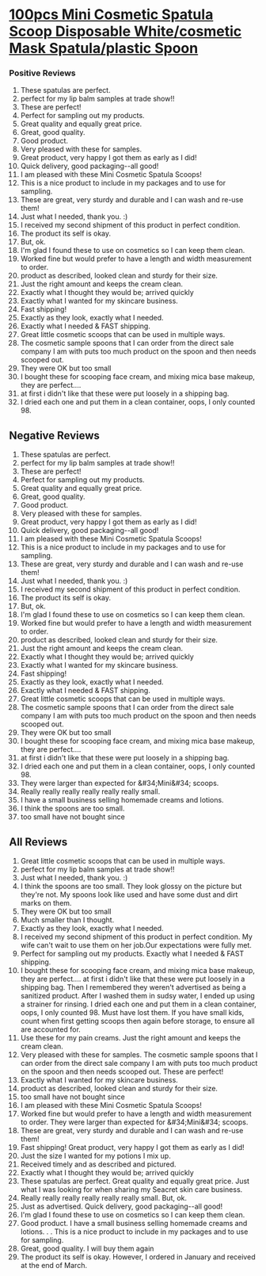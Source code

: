 # [100pcs Mini Cosmetic Spatula Scoop Disposable White/cosmetic Mask Spatula/plastic Spoon](https://products.checkmycream.com/products/100pcs-Mini-Cosmetic-Spatula-Scoop-Disposable-Whitecosmetic-Mask-Spatulaplastic-Spoon.html)

### Positive Reviews

<ol>
      <li>These spatulas are perfect.  </li>
      <li>perfect for my lip balm samples at trade show!!</li>
      <li>These are perfect!</li>
      <li>Perfect for sampling out my products.</li>
      <li>Great quality and equally great price.  </li>
      <li>Great, good quality.</li>
      <li>Good product.  </li>
      <li>Very pleased with these for samples.  </li>
      <li>Great product, very happy I got them as early as I did!</li>
      <li>Quick delivery, good packaging--all good!</li>
      <li>I am pleased with these Mini Cosmetic Spatula Scoops!</li>
      <li>This is a nice product to include in my packages and to use for sampling.</li>
      <li>These are great, very sturdy and durable and I can wash and re-use them!</li>
      <li>Just what I needed, thank you. :)</li>
      <li>I received my second shipment of this product in perfect condition.</li>
      <li>The product its self is okay.</li>
      <li>But, ok.</li>
      <li>I&#x27;m glad I found these to use on cosmetics so I can keep them clean.</li>
      <li>Worked fine but would prefer to have a length and width measurement to order.</li>
      <li>product as described, looked clean and sturdy for their size.</li>
      <li>Just the right amount and keeps the cream clean.</li>
      <li>Exactly what I thought they would be; arrived quickly</li>
      <li>Exactly what I wanted for my skincare business.</li>
      <li>Fast shipping!</li>
      <li>Exactly as they look, exactly what I needed.</li>
      <li>Exactly what I needed &amp; FAST shipping.</li>
      <li>Great little cosmetic scoops that can be used in multiple ways.</li>
      <li>The cosmetic sample spoons that I can order from the direct sale company I am with puts too much product on the spoon and then needs scooped out.  </li>
      <li>They were OK but too small</li>
      <li>I bought these for scooping face cream, and mixing mica base makeup, they are perfect....  </li>
      <li>at first i didn&#x27;t like that these were put loosely in a shipping bag.</li>
      <li>I dried each one and put them in a clean container, oops, I only counted 98.</li>
</ol>


<h2>Negative Reviews</h2>
<ol>
<li> These spatulas are perfect.  </li>
<li> perfect for my lip balm samples at trade show!!</li>
<li> These are perfect!</li>
<li> Perfect for sampling out my products.</li>
<li> Great quality and equally great price.  </li>
<li> Great, good quality.</li>
<li> Good product.  </li>
<li> Very pleased with these for samples.  </li>
<li> Great product, very happy I got them as early as I did!</li>
<li> Quick delivery, good packaging--all good!</li>
<li> I am pleased with these Mini Cosmetic Spatula Scoops!</li>
<li> This is a nice product to include in my packages and to use for sampling.</li>
<li> These are great, very sturdy and durable and I can wash and re-use them!</li>
<li> Just what I needed, thank you. :)</li>
<li> I received my second shipment of this product in perfect condition.</li>
<li> The product its self is okay.</li>
<li> But, ok.</li>
<li> I&#x27;m glad I found these to use on cosmetics so I can keep them clean.</li>
<li> Worked fine but would prefer to have a length and width measurement to order.</li>
<li> product as described, looked clean and sturdy for their size.</li>
<li> Just the right amount and keeps the cream clean.</li>
<li> Exactly what I thought they would be; arrived quickly</li>
<li> Exactly what I wanted for my skincare business.</li>
<li> Fast shipping!</li>
<li> Exactly as they look, exactly what I needed.</li>
<li> Exactly what I needed &amp; FAST shipping.</li>
<li> Great little cosmetic scoops that can be used in multiple ways.</li>
<li> The cosmetic sample spoons that I can order from the direct sale company I am with puts too much product on the spoon and then needs scooped out.  </li>
<li> They were OK but too small</li>
<li> I bought these for scooping face cream, and mixing mica base makeup, they are perfect....  </li>
<li> at first i didn&#x27;t like that these were put loosely in a shipping bag.</li>
<li> I dried each one and put them in a clean container, oops, I only counted 98.</li>
<li> They were larger than expected for &amp;#34;Mini&amp;#34; scoops.</li>
<li> Really really really really really really small.</li>
<li> I have a small business selling homemade creams and lotions.</li>
<li> I think the spoons are too small.</li>
<li> too small have not bought since</li>
</ol>

<h2>All Reviews</h2>

<ol>
    <li> Great little cosmetic scoops that can be used in multiple ways.</li>
    <li> perfect for my lip balm samples at trade show!!</li>
    <li> Just what I needed, thank you. :)</li>
    <li> I think the spoons are too small. They look glossy on the picture but they&#x27;re not. My spoons look like used and have some dust and dirt marks on them.</li>
    <li> They were OK but too small</li>
    <li> Much smaller than I thought.</li>
    <li> Exactly as they look, exactly what I needed.</li>
    <li> I received my second shipment of this product in perfect condition. My wife can&#x27;t wait to use them on her job.Our expectations were fully met.</li>
    <li> Perfect for sampling out my products. Exactly what I needed &amp; FAST shipping.</li>
    <li> I bought these for scooping face cream, and mixing mica base makeup, they are perfect....  at first i didn&#x27;t like that these were put loosely in a shipping bag. Then I remembered they weren&#x27;t advertised as being a sanitized product. After I washed them in sudsy water, I ended up using a strainer for rinsing. I dried each one and put them in a clean container, oops, I only counted 98. Must have lost them. If you have small kids, count when first getting scoops then again before storage, to ensure all are accounted for.</li>
    <li> Use these for my pain creams. Just the right amount and keeps the cream clean.</li>
    <li> Very pleased with these for samples.  The cosmetic sample spoons that I can order from the direct sale company I am with puts too much product on the spoon and then needs scooped out.  These are perfect!</li>
    <li> Exactly what I wanted for my skincare business.</li>
    <li> product as described, looked clean and sturdy for their size.</li>
    <li> too small have not bought since</li>
    <li> I am pleased with these Mini Cosmetic Spatula Scoops!</li>
    <li> Worked fine but would prefer to have a length and width measurement to order. They were larger than expected for &amp;#34;Mini&amp;#34; scoops.</li>
    <li> These are great, very sturdy and durable and I can wash and re-use them!</li>
    <li> Fast shipping! Great product, very happy I got them as early as I did!</li>
    <li> Just the size I wanted for my potions I mix up.</li>
    <li> Received timely and as described and pictured.</li>
    <li> Exactly what I thought they would be; arrived quickly</li>
    <li> These spatulas are perfect.  Great quality and equally great price.  Just what I was looking for when sharing my Seacret skin care business.</li>
    <li> Really really really really really really small. But, ok.</li>
    <li> Just as advertised.  Quick delivery, good packaging--all good!</li>
    <li> I&#x27;m glad I found these to use on cosmetics so I can keep them clean.</li>
    <li> Good product.  I have a small business selling homemade creams and lotions. . . This is a nice product to include in my packages and to use for sampling.</li>
    <li> Great, good quality. I will buy them again</li>
    <li> The product its self is okay. However, I ordered in January and received at the end of March.</li>
</ol>




